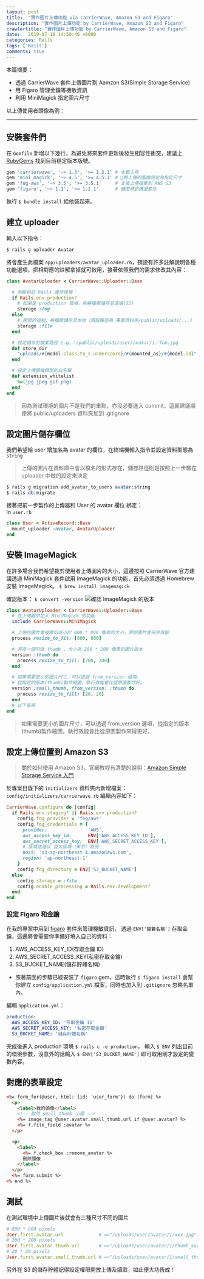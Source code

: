```yaml
---
layout: post
title:  "實作圖片上傳功能 via CarrierWave, Amazon S3 and Figaro"
description: "實作圖片上傳功能 by CarrierWave, Amazon S3 and Figaro"
crawlertitle: "實作圖片上傳功能 by CarrierWave, Amazon S3 and Figaro"
date:   2019-07-16 14:50:46 +0800
categories: Rails
tags: ['Rails']
comments: true
---
```

本篇摘要：
- 透過 CarrierWave 套件上傳圖片到 Aamzon S3(Simple Storage Service)
- 用 Figaro 管理金鑰等機敏資訊
- 利用 MiniMagick 指定圖片尺寸

以上傳使用者頭像為例：

---
## 安裝套件們
在 `Gemfile` 新增以下幾行，為避免將來套件更新後發生相容性衝突，建議上 [RubyGems](https://rubygems.org/) 找到目前穩定版本版號。

```ruby
gem 'carrierwave', '~> 1.3', '>= 1.3.1' # 本篇主角
gem 'mini_magick', '~> 4.5', '>= 4.5.1' # 將上傳的圖檔設定為指定尺寸
gem 'fog-aws', '~> 3.5', '>= 3.5.1'     # 支援上傳檔案到 AWS S3
gem 'figaro', '~> 1.1', '>= 1.1.1'      # 機密資訊傳遞套件
```

執行 `$ bundle install` 給他裝起來。

## 建立 uploader
輸入以下指令：

```s
$ rails g uploader Avatar
```
將會產生此檔案 `app/uploaders/avatar_uploader.rb`，預設有許多註解說明各種功能選項，把相對應的註解拿掉就可啟用，接著依照我們的需求修改其內容：

```ruby
class AvatarUploader < CarrierWave::Uploader::Base

  # 判斷目前 Rails 運作環境：
  if Rails.env.production?
    # 如果是 production 環境，則將檔案儲存至遠端(S3)
    storage :fog
  else
    # 開發的過程，將檔案儲存至本地（預設路徑為 專案資料夾/public/uploads/...)
    storage :file
  end

  # 設定儲存的檔案路徑 e.g.：/public/uploads/user/avatar/1／foo.jpg
  def store_dir
    "uploads/#{model.class.to_s.underscore}/#{mounted_as}/#{model.id}"
  end

  # 設定上傳圖檔類型的白名單
  def extension_whitelist
    %w(jpg jpeg gif png)
  end
end
```
> 因為測試環境的圖片不是我們的重點，亦沒必要進入 commit，這裏建議順便將 public/uploaders 資料夾加到 .gitignore

## 設定圖片儲存欄位
我們希望給 user 增加名為 avatar 的欄位，在終端機輸入指令並設定資料型態為 `string`
> 上傳的圖片在資料庫中會以檔名的形式存在，儲存路徑則是按照上一步驟在 uploader 中做的設定來決定
```s
$ rails g migration add_avatar_to_users avatar:string
$ rails db:migrate
```

接著把前一步製作的上傳器和 User 的 avatar 欄位 綁定：  
In `user.rb`
```ruby
class User < ActiveRecord::Base
  mount_uploader :avatar, AvatarUploader
end
```


## 安裝 ImageMagick
在許多場合我們希望裁剪使用者上傳圖片的大小，這邊按照 CarrierWave 官方建議透過 MiniMagick 套件啟用 ImageMagick 的功能，首先必須透過 Homebrew 安裝 ImageMagick。
`$ brew install imagemagick`

確認版本：
`$ convert -version`
![確認 ImageMagick 的版本](https://stevenchang.s3-ap-northeast-1.amazonaws.com/%E7%A2%BA%E8%AA%8D+ImageMagick+%E7%9A%84%E7%89%88%E6%9C%AC.jpg)

```ruby
class AvatarUploader < CarrierWave::Uploader::Base
  # 在上傳器中加入 MiniMagick 的功能
  include CarrierWave::MiniMagick

  # 上傳的圖片會被裁切成小於 800 * 800 像素的大小，原始圖片會另外保留
  process resize_to_fit: [800, 800]

  # 另存一個叫做 thumb ，大小為 200 * 200 像素的圖片版本
  version :thumb do
    process resize_to_fill: [200, 200]
  end

  # 如果需要更小的圖片尺寸，可以透過 from_version 選項，
  # 從指定的版本(thumb)製作縮圖，執行效能會比從原圖製作好。
  version :small_thumb, from_version: :thumb do
    process resize_to_fill: [20, 20]
  end
  # 以下省略
end
```
> 如果需要更小的圖片尺寸，可以透過 from_version 選項，從指定的版本(thumb)製作縮圖，執行效能會比從原圖製作來得更好。

## 設定上傳位置到 Amazon S3
> 關於如何使用 Amazon S3，官網教程有清楚的說明：[Amazon Simple Storage Service 入門](https://docs.aws.amazon.com/zh_tw/AmazonS3/latest/gsg/GetStartedWithS3.html)

於專案目錄下的 `initializers` 資料夾內新增檔案：  
`config/initializers/carrierwave.rb`
編輯內容如下：

```ruby
CarrierWave.configure do |config|
  if Rails.env.staging? || Rails.env.production?
    config.fog_provider = 'fog/aws'
    config.fog_credentials = {
      provider:               'AWS',
      aws_access_key_id:      ENV['AWS_ACCESS_KEY_ID'],
      aws_secret_access_key:  ENV['AWS_SECRET_ACCESS_KEY'],
      # 區域這邊以 亞太區域（東京）為例
      host: 's3-ap-northeast-1.amazonaws.com',
      region: 'ap-northeast-1'
    }
    config.fog_directory = ENV['S3_BUCKET_NAME']
  else
    config.storage = :file
    config.enable_processing = Rails.env.development?
  end
end
```

### 設定 Figaro 和金鑰

在我的專案中用到 [figaro](https://github.com/laserlemon/figaro) 套件來管理機敏資訊，
透過 `ENV['變數名稱']` 存取金鑰，這邊將會需要你準備好填入自己的資料：

1. AWS_ACCESS_KEY_ID(存取金鑰 ID)
2. AWS_SECRET_ACCESS_KEY(私密存取金鑰)
3. S3_BUCKET_NAME(儲存貯體名稱)

- 照著前面的步驟已經安裝了 `figaro` gem，這時執行 `$ figaro install` 會幫你建立 `config/application.yml` 檔案，同時也加入到 `.gitignore` 忽略名單內。 

編輯 `application.yml`：

```yml
production:
  AWS_ACCESS_KEY_ID: '存取金鑰 ID'
  AWS_SECRET_ACCESS_KEY: '私密存取金鑰'
  S3_BUCKET_NAME: '儲存貯體名稱'
```

完成後進入 production 環境 `$ rails c -e production`，
輸入 `$ ENV` 列出目前的環境參數，沒意外的話輸入 `$ ENV['S3_BUCKET_NAME']` 即可取用剛才設定的變數內容。

## 對應的表單設定

```html
<%= form_for(@user, html: {id: 'user_form'}) do |form| %>
  <p>
    <label>我的頭像</label>
    <!-- 取用 small_thumb 小圖 -->
    <%= image_tag @user.avatar.small_thumb.url if @user.avatar? %>
    <%= f.file_field :avatar %>
  </p>

  <p>
    <label>
      <%= f.check_box :remove_avatar %>
      刪除頭像
    </label>
  </p>
  <%= form.submit %>
<% end %>
```

## 測試

在測試環境中上傳圖片後就會有三種尺寸不同的圖片
```ruby
# 800 * 800 pixels
User.first.avatar.url             # =>"/uploads/user/avatar/1/xxx.jpg"
# 200 * 200 pixels
User.first.avatar.thumb.url       # =>"/uploads/user/avatar/1/thumb_xxx.jpg"
# 20 * 20 pixels
User.first.avatar.small_thumb.url # =>"/uploads/user/avatar/1/small_thumb_xxx.jpg"
```

另外在 S3 的儲存貯體記得設定權限開放上傳及讀取，如此便大功告成！